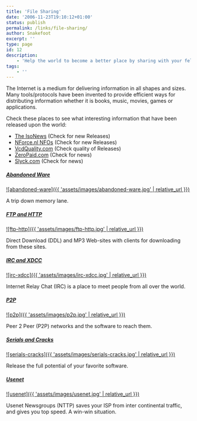 ```yaml
---
title: 'File Sharing'
date: '2006-11-23T19:10:12+01:00'
status: publish
permalink: /links/file-sharing/
author: Snakefoot
excerpt: ''
type: page
id: 12
description:
    - 'Help the world to become a better place by sharing with your fellow man.'
tags:
    - ''
---
```

The Internet is a medium for delivering information in all shapes and sizes. Many tools/protocols have been invented to provide efficient ways for distributing information whether it is books, music, movies, games or applications.

Check these places to see what interesting information that have been released upon the world:

-   [The IsoNews](http://theisonews.com/) (Check for new Releases)
-   [NForce.nl NFOs](http://www.nforce.nl/) (Check for new Releases)
-   [VcdQuality.com](http://www.vcdquality.com/) (Check quality of Releases)
-   [ZeroPaid.com](http://www.zeropaid.com/) (Check for news)
-   [Slyck.com](http://www.slyck.com/) (Check for news)

##### [Abandoned Ware](abandoned-ware/)

[![abandoned-ware]({{ 'assets/images/abandoned-ware.jpg' | relative_url }})](http://smallvoid.com/links/file-sharing/abandoned-ware/)

A trip down memory lane.

##### [FTP and HTTP](ftp-http/)

[![ftp-http]({{ 'assets/images/ftp-http.jpg' | relative_url }})](http://smallvoid.com/links/file-sharing/ftp-http/)

Direct Download (DDL) and MP3 Web-sites with clients for downloading from these sites.

##### [IRC and XDCC](irc-xdcc/)

[![irc-xdcc]({{ 'assets/images/irc-xdcc.jpg' | relative_url }})](http://smallvoid.com/links/file-sharing/irc-xdcc/)

Internet Relay Chat (IRC) is a place to meet people from all over the world.

##### [P2P](p2p/)

[![p2p]({{ 'assets/images/p2p.jpg' | relative_url }})](http://smallvoid.com/links/file-sharing/p2p/)

Peer 2 Peer (P2P) networks and the software to reach them.

##### [Serials and Cracks](serials-cracks/)

[![serials-cracks]({{ 'assets/images/serials-cracks.jpg' | relative_url }})](http://smallvoid.com/links/file-sharing/serials-cracks/)

Release the full potential of your favorite software.

##### [Usenet](usenet/)

[![usenet]({{ 'assets/images/usenet.jpg' | relative_url }})](http://smallvoid.com/links/file-sharing/usenet/)

Usenet Newsgroups (NTTP) saves your ISP from inter continental traffic, and gives you top speed. A win-win situation.